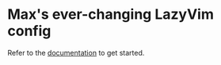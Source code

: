 # Max's ever-changing LazyVim config

Refer to the [documentation](https://lazyvim.github.io/installation) to get started.
